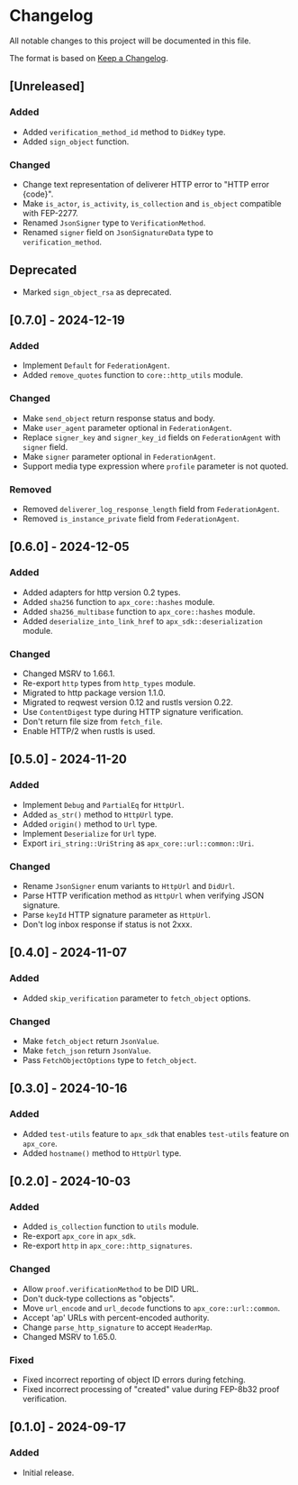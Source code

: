 # Changelog

All notable changes to this project will be documented in this file.

The format is based on [Keep a Changelog](https://keepachangelog.com/en/1.0.0/).

## [Unreleased]

### Added

- Added `verification_method_id` method to `DidKey` type.
- Added `sign_object` function.

### Changed

- Change text representation of deliverer HTTP error to "HTTP error {code}".
- Make `is_actor`, `is_activity`, `is_collection` and `is_object` compatible with FEP-2277.
- Renamed `JsonSigner` type to `VerificationMethod`.
- Renamed `signer` field on `JsonSignatureData` type to `verification_method`.

## Deprecated

- Marked `sign_object_rsa` as deprecated.

## [0.7.0] - 2024-12-19

### Added

- Implement `Default` for `FederationAgent`.
- Added `remove_quotes` function to `core::http_utils` module.

### Changed

- Make `send_object` return response status and body.
- Make `user_agent` parameter optional in `FederationAgent`.
- Replace `signer_key` and `signer_key_id` fields on `FederationAgent` with `signer` field.
- Make `signer` parameter optional in `FederationAgent`.
- Support media type expression where `profile` parameter is not quoted.

### Removed

- Removed `deliverer_log_response_length` field from `FederationAgent`.
- Removed `is_instance_private` field from `FederationAgent`.

## [0.6.0] - 2024-12-05

### Added

- Added adapters for http version 0.2 types.
- Added `sha256` function to `apx_core::hashes` module.
- Added `sha256_multibase` function to `apx_core::hashes` module.
- Added `deserialize_into_link_href` to `apx_sdk::deserialization` module.

### Changed

- Changed MSRV to 1.66.1.
- Re-export `http` types from `http_types` module.
- Migrated to http package version 1.1.0.
- Migrated to reqwest version 0.12 and rustls version 0.22.
- Use `ContentDigest` type during HTTP signature verification.
- Don't return file size from `fetch_file`.
- Enable HTTP/2 when rustls is used.

## [0.5.0] - 2024-11-20

### Added

- Implement `Debug` and `PartialEq` for `HttpUrl`.
- Added `as_str()` method to `HttpUrl` type.
- Added `origin()` method to `Url` type.
- Implement `Deserialize` for `Url` type.
- Export `iri_string::UriString` as `apx_core::url::common::Uri`.

### Changed

- Rename `JsonSigner` enum variants to `HttpUrl` and `DidUrl`.
- Parse HTTP verification method as `HttpUrl` when verifying JSON signature.
- Parse `keyId` HTTP signature parameter as `HttpUrl`.
- Don't log inbox response if status is not 2xxx.

## [0.4.0] - 2024-11-07

### Added

- Added `skip_verification` parameter to `fetch_object` options.

### Changed

- Make `fetch_object` return `JsonValue`.
- Make `fetch_json` return `JsonValue`.
- Pass `FetchObjectOptions` type to `fetch_object`.

## [0.3.0] - 2024-10-16

### Added

- Added `test-utils` feature to `apx_sdk` that enables `test-utils` feature on `apx_core`.
- Added `hostname()` method to `HttpUrl` type.

## [0.2.0] - 2024-10-03

### Added

- Added `is_collection` function to `utils` module.
- Re-export `apx_core` in `apx_sdk`.
- Re-export `http` in `apx_core::http_signatures`.

### Changed

- Allow `proof.verificationMethod` to be DID URL.
- Don't duck-type collections as "objects".
- Move `url_encode` and `url_decode` functions to `apx_core::url::common`.
- Accept 'ap' URLs with percent-encoded authority.
- Change `parse_http_signature` to accept `HeaderMap`.
- Changed MSRV to 1.65.0.

### Fixed

- Fixed incorrect reporting of object ID errors during fetching.
- Fixed incorrect processing of "created" value during FEP-8b32 proof verification.

## [0.1.0] - 2024-09-17

### Added

- Initial release.
